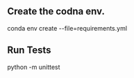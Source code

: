 
## Create the codna env.

conda env create --file=requirements.yml

## Run Tests
python -m unittest

